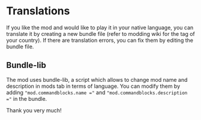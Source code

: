 # Translations
If you like the mod and would like to play it in your native language, you can translate it by creating a new bundle file (refer to modding wiki for the tag of your country). If there are translation errors, you can fix them by editing the bundle file.   

## Bundle-lib
The mod uses bundle-lib, a script which allows to change mod name and description in mods tab in terms of language. You can modify them by adding `"mod.commandblocks.name ="` and `"mod.commandblocks.description ="` in the bundle.   

Thank you very much!   
